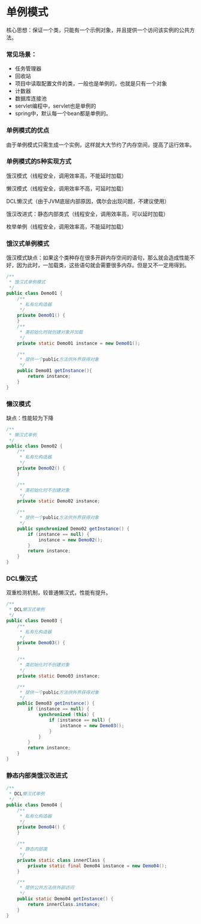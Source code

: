 # 单例模式

核心思想：保证一个类，只能有一个示例对象，并且提供一个访问该实例的公共方法。 

### 常见场景：

- 任务管理器
- 回收站
- 项目中读取配置文件的类，一般也是单例的，也就是只有一个对象
- 计数器
- 数据库连接池
- servlet编程中，servlet也是单例的
- spring中，默认每一个bean都是单例的。

### 单例模式的优点

由于单例模式只需生成一个实例，这样就大大节约了内存空间，提高了运行效率。

### 单例模式的5种实现方式

饿汉模式（线程安全，调用效率高，不能延时加载）

懒汉模式（线程安全，调用效率不高，可延时加载）

DCL懒汉式（由于JVM底层内部原因，偶尔会出现问题，不建议使用）

饿汉改进式：静态内部类式（线程安全，调用效率高，可以延时加载）

枚举单例（线程安全，调用效率高，不能延时加载） 

### 饿汉式单例模式

饿汉模式缺点：如果这个类种存在很多开辟内存空间的语句，那么就会造成性能不好，因为此时，一加载类，这些语句就会需要很多内存。但是又不一定用得到。

```java
/**
 * 饿汉式单例模式
 */
public class Demo01 {
    /**
     * 私有化构造器
     */
    private Demo01() {
    }
    /**
     * 类初始化时就创建对象并加载
     */
    private static Demo01 instance = new Demo01();

    /**
     * 提供一个public方法供外界获得对象
     */
    public Demo01 getInstance(){
        return instance;
    }
}
```

### 懒汉模式

缺点：性能较为下降

```java
/**
 * 懒汉式单例
 */
public class Demo02 {
    /**
     * 私有化构造器
     */
    private Demo02() {
    }

    /**
     * 类初始化时不创建对象
     */
    private static Demo02 instance;

    /**
     * 提供一个public方法供外界获得对象
     */
    public synchronized Demo02 getInstance() {
        if (instance == null) {
            instance = new Demo02();
        }
        return instance;
    }
}
```

### DCL懒汉式

双重检测机制，较普通懒汉式，性能有提升。

```java
/**
 * DCL懒汉式单例
 */
public class Demo03 {
    /**
     * 私有化构造器
     */
    private Demo03() {
    }

    /**
     * 类初始化时不创建对象
     */
    private static Demo03 instance;

    /**
     * 提供一个public方法供外界获得对象
     */
    public Demo03 getInstance() {
        if (instance == null) {
            synchronized (this) {
                if (instance == null) {
                    instance = new Demo03();
                }
            }
        }
        return instance;
    }
}
```

### 静态内部类饿汉改进式

```java
/**
 * DCL懒汉式单例
 */
public class Demo04 {
    /**
     * 私有化构造器
     */
    private Demo04() {
    }

    /**
     * 静态内部类
     */
    private static class innerClass {
        private static final Demo04 instance = new Demo04();
    }

    /** 
     * 提供公共方法供外部访问
     */
    public static Demo04 getInstance() {
        return innerClass.instance;
    }
}
```

